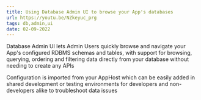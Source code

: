 ```yaml
---
title: Using Database Admin UI to browse your App's databases
url: https://youtu.be/NZkeyuc_prg
tags: db,admin,ui
date: 02-09-2022
---
```


Database Admin UI lets Admin Users quickly browse and navigate your App's configured RDBMS schemas and tables,
with support for browsing, querying, ordering and filtering data directly from your database without needing to create any APIs 

Configuration is imported from your AppHost which can be easily added in shared development or testing environments 
for developers and non-developers alike to troubleshoot data issues
